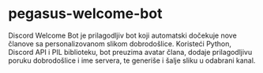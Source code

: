 # pegasus-welcome-bot
Discord Welcome Bot je prilagodljiv bot koji automatski dočekuje nove članove sa personalizovanom slikom dobrodošlice. Koristeći Python, Discord API i PIL biblioteku, bot preuzima avatar člana, dodaje prilagodljivu poruku dobrodošlice i ime servera, te generiše i šalje sliku u odabrani kanal.
